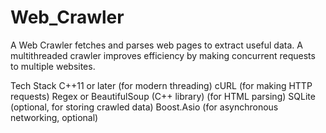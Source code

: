 # Web_Crawler
A Web Crawler fetches and parses web pages to extract useful data. A multithreaded crawler improves efficiency by making concurrent requests to multiple websites.

Tech Stack
C++11 or later (for modern threading)
cURL (for making HTTP requests)
Regex or BeautifulSoup (C++ library) (for HTML parsing)
SQLite (optional, for storing crawled data)
Boost.Asio (for asynchronous networking, optional)
